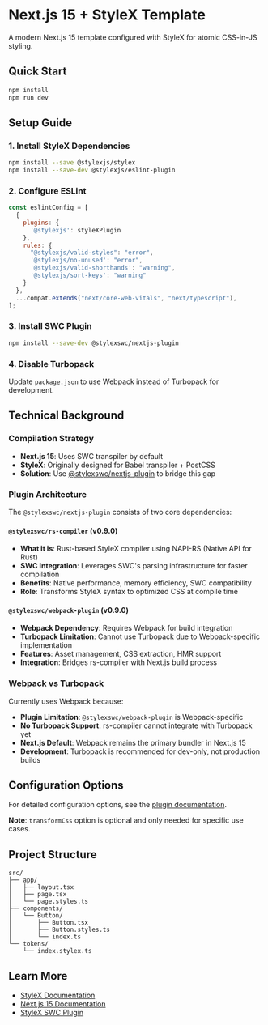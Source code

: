 # Next.js 15 + StyleX Template

A modern Next.js 15 template configured with StyleX for atomic CSS-in-JS styling.

## Quick Start

```bash
npm install
npm run dev
```

## Setup Guide

### 1. Install StyleX Dependencies

```bash
npm install --save @stylexjs/stylex
npm install --save-dev @stylexjs/eslint-plugin
```

### 2. Configure ESLint

```javascript
const eslintConfig = [
  {
    plugins: {
      '@stylexjs': styleXPlugin
    },
    rules: {
      "@stylexjs/valid-styles": "error",
      '@stylexjs/no-unused': "error",
      '@stylexjs/valid-shorthands': "warning",
      '@stylexjs/sort-keys': "warning"
    }
  },
  ...compat.extends("next/core-web-vitals", "next/typescript"),
];
```

### 3. Install SWC Plugin

```bash
npm install --save-dev @stylexswc/nextjs-plugin
```

### 4. Disable Turbopack

Update `package.json` to use Webpack instead of Turbopack for development.

## Technical Background

### Compilation Strategy

- **Next.js 15**: Uses SWC transpiler by default
- **StyleX**: Originally designed for Babel transpiler + PostCSS
- **Solution**: Use [@stylexswc/nextjs-plugin](https://github.com/Dwlad90/stylex-swc-plugin) to bridge this gap

### Plugin Architecture

The `@stylexswc/nextjs-plugin` consists of two core dependencies:

#### `@stylexswc/rs-compiler` (v0.9.0)

- **What it is**: Rust-based StyleX compiler using NAPI-RS (Native API for Rust)
- **SWC Integration**: Leverages SWC's parsing infrastructure for faster compilation
- **Benefits**: Native performance, memory efficiency, SWC compatibility
- **Role**: Transforms StyleX syntax to optimized CSS at compile time

#### `@stylexswc/webpack-plugin` (v0.9.0)

- **Webpack Dependency**: Requires Webpack for build integration
- **Turbopack Limitation**: Cannot use Turbopack due to Webpack-specific implementation
- **Features**: Asset management, CSS extraction, HMR support
- **Integration**: Bridges rs-compiler with Next.js build process

### Webpack vs Turbopack

Currently uses Webpack because:

- **Plugin Limitation**: `@stylexswc/webpack-plugin` is Webpack-specific
- **No Turbopack Support**: rs-compiler cannot integrate with Turbopack yet
- **Next.js Default**: Webpack remains the primary bundler in Next.js 15
- **Development**: Turbopack is recommended for dev-only, not production builds

## Configuration Options

For detailed configuration options, see the [plugin documentation](https://github.com/Dwlad90/stylex-swc-plugin/tree/develop/packages/nextjs-plugin).

**Note**: `transformCss` option is optional and only needed for specific use cases.

## Project Structure

```
src/
├── app/
│   ├── layout.tsx
│   ├── page.tsx
│   └── page.styles.ts
├── components/
│   └── Button/
│       ├── Button.tsx
│       ├── Button.styles.ts
│       └── index.ts
└── tokens/
    └── index.stylex.ts
```

## Learn More

- [StyleX Documentation](https://stylexjs.com)
- [Next.js 15 Documentation](https://nextjs.org/docs)
- [StyleX SWC Plugin](https://github.com/Dwlad90/stylex-swc-plugin)

